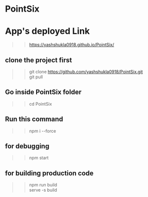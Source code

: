 # PointSix
# App's deployed Link
>> https://yashshukla0918.github.io/PointSix/
## clone the project first
>> git clone https://github.com/yashshukla0918/PointSix.git<br>
>> git pull

## Go inside PointSix folder
>> cd PointSix

## Run this command
>> npm i --force

## for debugging
>> npm start

## for building production code
>> npm run build<br>
>> serve -s build
